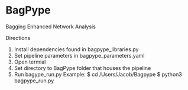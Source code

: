 # BagPype
Bagging Enhanced Network Analysis 

Directions
1) Install dependencies found in bagpype_libraries.py
2) Set pipeline parameters in bagpype_parameters.yaml
3) Open termial
4) Set directory to BagPype folder that houses the pipeline 
5) Run bagype_run.py 
Example: 
 $ cd /Users/Jacob/Bagpype
 $ python3 bagpype_run.py
